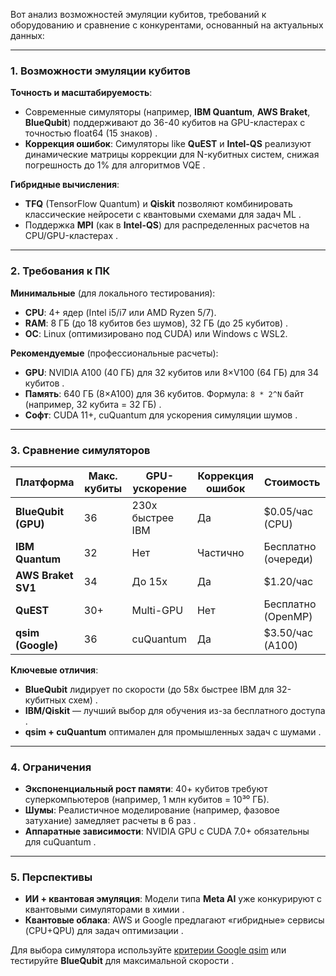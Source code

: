 Вот анализ возможностей эмуляции кубитов, требований к оборудованию и сравнение с конкурентами, основанный на актуальных данных:

---

### **1. Возможности эмуляции кубитов**
**Точность и масштабируемость**:
- Современные симуляторы (например, **IBM Quantum**, **AWS Braket**, **BlueQubit**) поддерживают до 36-40 кубитов на GPU-кластерах с точностью float64 (15 знаков) .
- **Коррекция ошибок**: Симуляторы like **QuEST** и **Intel-QS** реализуют динамические матрицы коррекции для N-кубитных систем, снижая погрешность до 1% для алгоритмов VQE .

**Гибридные вычисления**:
- **TFQ** (TensorFlow Quantum) и **Qiskit** позволяют комбинировать классические нейросети с квантовыми схемами для задач ML .
- Поддержка **MPI** (как в **Intel-QS**) для распределенных расчетов на CPU/GPU-кластерах .

---

### **2. Требования к ПК**
**Минимальные** (для локального тестирования):
- **CPU**: 4+ ядер (Intel i5/i7 или AMD Ryzen 5/7).
- **RAM**: 8 ГБ (до 18 кубитов без шумов), 32 ГБ (до 25 кубитов) .
- **ОС**: Linux (оптимизировано под CUDA) или Windows с WSL2.

**Рекомендуемые** (профессиональные расчеты):
- **GPU**: NVIDIA A100 (40 ГБ) для 32 кубитов или 8×V100 (64 ГБ) для 34 кубитов .
- **Память**: 640 ГБ (8×A100) для 36 кубитов. Формула: `8 * 2^N` байт (например, 32 кубита = 32 ГБ) .
- **Софт**: CUDA 11+, cuQuantum для ускорения симуляции шумов .

---

### **3. Сравнение симуляторов** 
| Платформа          | Макс. кубиты | GPU-ускорение | Коррекция ошибок | Стоимость          |
|--------------------|-------------|---------------|------------------|-------------------|
| **BlueQubit (GPU)** | 36          | 230x быстрее IBM | Да               | $0.05/час (CPU)   |
| **IBM Quantum**     | 32          | Нет           | Частично         | Бесплатно (очереди) |
| **AWS Braket SV1**  | 34          | До 15x        | Да               | $1.20/час         |
| **QuEST**          | 30+         | Multi-GPU     | Нет              | Бесплатно (OpenMP) |
| **qsim (Google)**   | 36          | cuQuantum     | Да               | $3.50/час (A100)  |

**Ключевые отличия**:
- **BlueQubit** лидирует по скорости (до 58x быстрее IBM для 32-кубитных схем) .
- **IBM/Qiskit** — лучший выбор для обучения из-за бесплатного доступа .
- **qsim + cuQuantum** оптимален для промышленных задач с шумами .

---

### **4. Ограничения** 
- **Экспоненциальный рост памяти**: 40+ кубитов требуют суперкомпьютеров (например, 1 млн кубитов = 10³⁰ ГБ).
- **Шумы**: Реалистичное моделирование (например, фазовое затухание) замедляет расчеты в 6 раз .
- **Аппаратные зависимости**: NVIDIA GPU с CUDA 7.0+ обязательны для cuQuantum .

---

### **5. Перспективы**
- **ИИ + квантовая эмуляция**: Модели типа **Meta AI** уже конкурируют с квантовыми симуляторами в химии .
- **Квантовые облака**: AWS и Google предлагают «гибридные» сервисы (CPU+QPU) для задач оптимизации .

Для выбора симулятора используйте [критерии Google qsim](https://quantumai.google/qsim/choose_hw) или тестируйте **BlueQubit** для максимальной скорости .